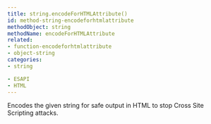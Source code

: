 ```yaml
---
title: string.encodeForHTMLAttribute()
id: method-string-encodeforhtmlattribute
methodObject: string
methodName: encodeForHTMLAttribute
related:
- function-encodeforhtmlattribute
- object-string
categories:
- string

- ESAPI
- HTML
---
```


Encodes the given string for safe output in HTML to stop Cross Site Scripting attacks.
